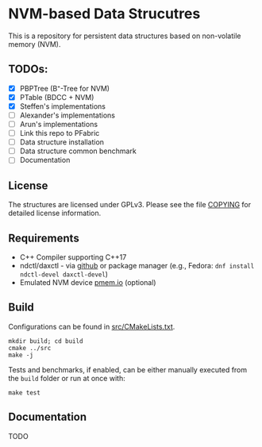 NVM-based Data Strucutres
=========================
This is a repository for persistent data structures based on non-volatile memory (NVM).
## TODOs: ##
- [x] PBPTree (B⁺-Tree for NVM)
- [x] PTable (BDCC + NVM)
- [x] Steffen's implementations
- [ ] Alexander's implementations
- [ ] Arun's implementations
- [ ] Link this repo to PFabric
- [ ] Data structure installation
- [ ] Data structure common benchmark
- [ ] Documentation

## License ##
The structures are licensed under GPLv3.
Please see the file [COPYING](COPYING) for detailed license information.

## Requirements ##
- C++ Compiler supporting C++17
- ndctl/daxctl - via [github](https://github.com/pmem/ndctl) or package manager (e.g., Fedora: ```dnf install ndctl-devel daxctl-devel```)
- Emulated NVM device [pmem.io](http://pmem.io/2016/02/22/pm-emulation.html) (optional)


## Build ##
Configurations can be found in [src/CMakeLists.txt](src/CMakeLists.txt).

```
mkdir build; cd build
cmake ../src
make -j
```
Tests and benchmarks, if enabled, can be either manually executed from the ```build``` folder or run at once with:

```
make test
```

## Documentation ##
TODO
